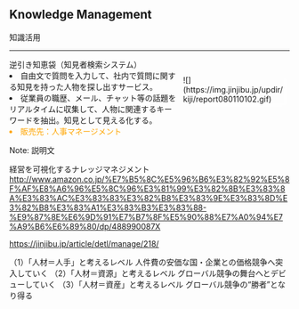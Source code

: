 ##  Knowledge Management

知識活用

---

<div class="title">逆引き知恵袋（知見者検索システム）</div>

<div class="frame">
<div class="right">
<div class="shadow">
![](https://img.jinjibu.jp/updir/kiji/report080110102.gif)
</div>
</div>

<div class="left">
<li>自由文で質問を入力して、社内で質問に関する知見を持った人物を探し出すサービス。</li>
<li>従業員の職歴、メール、チャット等の話題をリアルタイムに収集して、人物に関連するキーワードを抽出。知見として見える化する。</li>
<li style="color:orange">販売先：人事マネージメント</li>
</div>

</div>

Note: 説明文

経営を可視化するナレッジマネジメント
http://www.amazon.co.jp/%E7%B5%8C%E5%96%B6%E3%82%92%E5%8F%AF%E8%A6%96%E5%8C%96%E3%81%99%E3%82%8B%E3%83%8A%E3%83%AC%E3%83%83%E3%82%B8%E3%83%9E%E3%83%8D%E3%82%B8%E3%83%A1%E3%83%B3%E3%83%88-%E9%87%8E%E6%9D%91%E7%B7%8F%E5%90%88%E7%A0%94%E7%A9%B6%E6%89%80/dp/488990087X


https://jinjibu.jp/article/detl/manage/218/

（1）「人材＝人手」と考えるレベル
人件費の安価な国・企業との価格競争へ突入していく
（2）「人材＝資源」と考えるレベル
グローバル競争の舞台へとデビューしていく
（3）「人材＝資産」と考えるレベル
グローバル競争の“勝者”となり得る





<style type="text/css">
div .title {
    font-size: 1.143em;
    font-weight: bold;
    margin: 0 0 1.5em;
    border-bottom: 2px solid #B92A2C;
    box-shadow: 0 1px 0 #aaaaaa;
    -webkit-box-shadow: 0 1px 0 #aaaaaa;
    -moz-box-shadow: 0 1px 0 #aaaaaa;
    text-shadow: #999999 0px 1px 1px;
}
.frame .left {
  text-align:left;
  width:60%;
}
.frame .right {
  float:right;
  text-align:left;
  width:40%;
}
.frame .right .shadow {
  -webkit-box-shadow: 1px 1px 4px rgba(255,255,255,.5);
  -moz-box-shadow: 1px 2px 4px rgba(255,255,255,.5);
  box-shadow: 8px 4px 8px rgba(255,255,255,.5);
  margin: 10px;
}
.frame .right .shadow img {
  display: block;
  margin: 0 auto;
  padding: 10px;
  background: #fff;
  border: 1px solid #f0f0f0;
}
</style>

